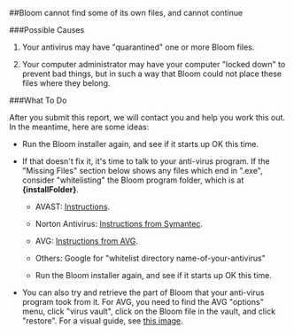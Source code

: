 ##Bloom cannot find some of its own files, and cannot continue

###Possible Causes

1) Your antivirus may have "quarantined" one or more Bloom files.

2) Your computer administrator may have your computer "locked down" to prevent bad things, but in such a way that Bloom could not place these files where they belong. 

###What To Do

After you submit this report, we will contact you and help you work this out. In the meantime, here are some ideas:


* Run the Bloom installer again, and see if it starts up OK this time.

* If that doesn't fix it, it's time to talk to your anti-virus program. If the "Missing Files" section below shows any files which end in ".exe",  consider "whitelisting" the Bloom program folder, which is at **{installFolder}**.
    * AVAST: [Instructions](http://www.getavast.net/support/managing-exceptions).
    * Norton Antivirus: [Instructions from Symantec](https://support.symantec.com/en_US/article.HOWTO80920.html).
    * AVG: [Instructions from AVG](https://support.avg.com/SupportArticleView?l=en_US&urlname=How-to-exclude-file-folder-or-website-from-AVG-scanning).
    * Others: Google for "whitelist directory name-of-your-antivirus"

    * Run the Bloom installer again, and see if it starts up OK this time.

* You can also try and retrieve the part of Bloom that your anti-virus program took from it. For AVG, you need to find the AVG "options" menu, click "virus vault", click on the Bloom file in the vault, and click "restore". For a visual guide, see [this image](https://i.imgur.com/dlRrsSN.png).

